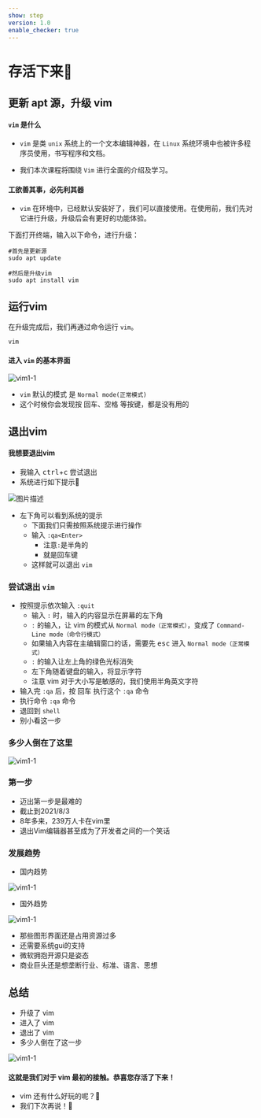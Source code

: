 ```yaml
---
show: step
version: 1.0
enable_checker: true
---
```


# 存活下来🥊

## 更新 apt 源，升级 vim

#### `vim` 是什么

- `vim` 是类 `unix` 系统上的一个文本编辑神器，在 `Linux` 系统环境中也被许多程序员使用，书写程序和文档。

- 我们本次课程将围绕 `Vim` 进行全面的介绍及学习。

#### 工欲善其事，必先利其器

- `vim` 在环境中，已经默认安装好了，我们可以直接使用。在使用前，我们先对它进行升级，升级后会有更好的功能体验。

下面打开终端，输入以下命令，进行升级：

```shell
#首先是更新源
sudo apt update

#然后是升级vim
sudo apt install vim
```

## 运行vim

在升级完成后，我们再通过命令运行 `vim`。

```shell
vim
```

#### 进入 `vim` 的基本界面

![vim1-1](https://labfile.oss.aliyuncs.com/courses/2840/vim01_01.jpg)

- `vim` 默认的模式 是 `Normal mode(正常模式)`
- 这个时候你会发现按 <kbd>回车</kbd>、<kbd>空格</kbd> 等按键，都是没有用的

## 退出vim

#### 我想要退出vim

- 我输入 <kbd>ctrl</kbd>+<kbd>c</kbd> 尝试退出
- 系统进行如下提示📕

![图片描述](https://doc.shiyanlou.com/courses/uid1190679-20210904-1630717535466)

- 左下角可以看到系统的提示
    - 下面我们只需按照系统提示进行操作
    - 输入 `:qa<Enter>` 
    	- 注意`:`是半角的
    	- <Enter>就是回车键
	- 这样就可以退出 `vim`

### 尝试退出 `vim`

- 按照提示依次输入 `:quit`
	- 输入 `:` 时，输入的内容显示在屏幕的左下角
	- `:` 的输入，让 vim 的模式从 `Normal mode（正常模式）`，变成了  `Command-Line mode（命令行模式）`
	- 如果输入内容在主编辑窗口的话，需要先 <kbd>esc</kbd> 进入 `Normal mode（正常模式）`
	- `:` 的输入让左上角的绿色光标消失
	- 左下角随着键盘的输入，将显示字符
	- 注意 vim 对于大小写是敏感的，我们使用半角英文字符
- 输入完 `:qa` 后，按 <kbd>回车</kbd> 执行这个 `:qa` 命令
- 执行命令 `:qa` 命令
- 退回到 `shell`
- 别小看这一步

### 多少人倒在了这里

![vim1-1](https://labfile.oss.aliyuncs.com/courses/2840/vim01_03.jpg)


### 第一步

- 迈出第一步是最难的
- 截止到2021/8/3
- 8年多来，239万人卡在vim里
- 退出Vim编辑器甚至成为了开发者之间的一个笑话

### 发展趋势

- 国内趋势

![vim1-1](https://doc.shiyanlou.com/courses/uid1190679-20210803-1627999176187)

- 国外趋势

![vim1-1](https://doc.shiyanlou.com/courses/uid1190679-20210803-1627999206752)

- 那些图形界面还是占用资源过多
- 还需要系统gui的支持
- 微软拥抱开源只是姿态
- 商业巨头还是想垄断行业、标准、语言、思想

## 总结

- 升级了 vim
- 进入了 vim
- 退出了 vim
- 多少人倒在了这一步

![vim1-1](https://labfile.oss.aliyuncs.com/courses/2840/howtoquitvim.png)

#### 这就是我们对于 vim 最初的接触。恭喜您存活了下来！

- vim 还有什么好玩的呢？🤔
- 我们下次再说！👋